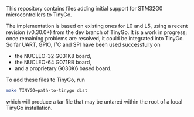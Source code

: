 This repository contains files adding initial support for STM32G0 microcontrollers to TinyGo.

The implementation is based on existing ones for L0 and L5,
using a recent revision (v0.30.0+) from the dev branch of TinyGo. It is a work in progress;
once remaining problems are resolved, it could be integrated into TinyGo.
So far UART, GPIO, I²C and SPI have been used successfully on

-	the NUCLEO-32 G031K8 board,
-	the NUCLEO-64 G071RB board,
-	and a proprietary G030K6 based board.

[TinyGo]: https://github.com/tinygo-org/tinygo

To add these files to TinyGo, run

```sh
make TINYGO=path-to-tinygo dist
```

which will produce a tar file that may be untared within the root of
a local TinyGo installation.
